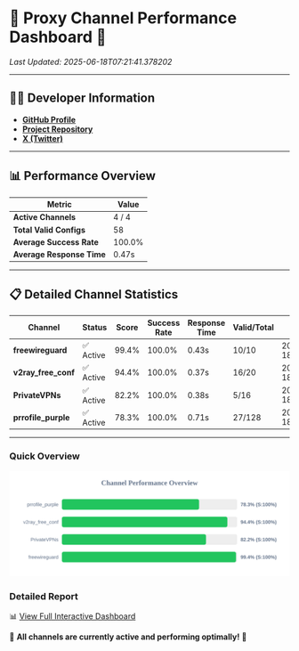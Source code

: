 # 🌟 Proxy Channel Performance Dashboard 🌟

_Last Updated: 2025-06-18T07:21:41.378202_

---

## 👩‍💻 Developer Information

- **[GitHub Profile](https://github.com/4n0nymou3)**  
- **[Project Repository](https://github.com/4n0nymou3/multi-proxy-config-fetcher)**  
- **[X (Twitter)](https://x.com/4n0nymou3)**  

---

## 📊 Performance Overview

| Metric                | Value       |
|-----------------------|-------------|
| **Active Channels**   | 4 / 4       |
| **Total Valid Configs** | 58          |
| **Average Success Rate** | 100.0%      |
| **Average Response Time** | 0.47s       |

---

## 📋 Detailed Channel Statistics

| Channel          | Status     | Score  | Success Rate | Response Time | Valid/Total | Last Success               |
|------------------|------------|--------|--------------|---------------|-------------|----------------------------|
| **freewireguard**  | ✅ Active  | 99.4%  | 100.0% | 0.43s         | 10/10       | 2025-06-18T07:21:41.376384 |
| **v2ray_free_conf**  | ✅ Active  | 94.4%  | 100.0% | 0.37s         | 16/20       | 2025-06-18T07:21:40.501864 |
| **PrivateVPNs**  | ✅ Active  | 82.2%  | 100.0% | 0.38s         | 5/16       | 2025-06-18T07:21:40.920193 |
| **prrofile_purple**  | ✅ Active  | 78.3%  | 100.0% | 0.71s         | 27/128       | 2025-06-18T07:21:40.058704 |

---

### Quick Overview
<div align="center">
  <a href="https://raw.githubusercontent.com/nullluser/NullRepo/refs/heads/main/assets/channel_stats_chart.svg">
    <img src="https://raw.githubusercontent.com/nullluser/NullRepo/refs/heads/main/assets/channel_stats_chart.svg" alt="Source Performance Statistics" width="800">
  </a>
</div>

### Detailed Report
📊 [View Full Interactive Dashboard](https://htmlpreview.github.io/?https://github.com/nullluser/NullRepo/blob/main/assets/performance_report.html)

🎉 **All channels are currently active and performing optimally!** 🎉
